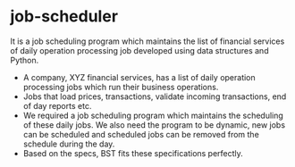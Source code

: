 # job-scheduler
It is a job scheduling program which maintains the list of financial services of daily operation processing job developed using data structures and Python.

- A company, XYZ financial services, has a list of daily operation processing jobs which run their business operations.
- Jobs that load prices, transactions, validate incoming transactions, end of day reports etc.
- We required a job scheduling program which maintains the scheduling of these daily jobs. We also need the program to be dynamic, new jobs can be scheduled and scheduled jobs can be removed from the schedule during the day.
- Based on the specs, BST fits these specifications perfectly.

